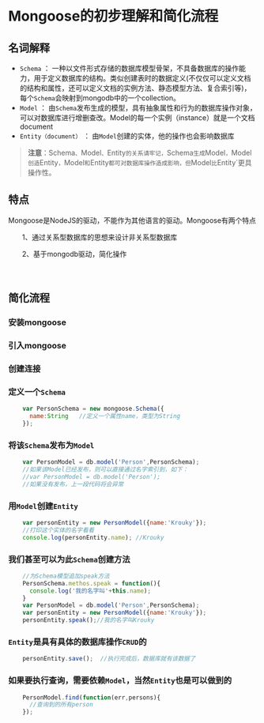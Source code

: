 # Mongoose的初步理解和简化流程



## 名词解释

- `Schema`  ：  一种以文件形式存储的数据库模型骨架，不具备数据库的操作能力，用于定义数据库的结构。类似创建表时的数据定义(不仅仅可以定义文档的结构和属性，还可以定义文档的实例方法、静态模型方法、复合索引等)，每个`Schema`会映射到mongodb中的一个collection。
- `Model`   ：  由`Schema`发布生成的模型，具有抽象属性和行为的数据库操作对象，可以对数据库进行增删查改。Model的每一个实例（instance）就是一个文档document
- `Entity（document）`  ：  由`Model`创建的实体，他的操作也会影响数据库

> **注意**：Schema`、`Model`、`Entity`的关系请牢记，`Schema`生成`Model`，`Model`创造`Entity`，`Model`和`Entity`都可对数据库操作造成影响，但`Model`比`Entity`更具操作性。

## 特点

Mongoose是NodeJS的驱动，不能作为其他语言的驱动。Mongoose有两个特点

　　1、通过关系型数据库的思想来设计非关系型数据库

　　2、基于mongodb驱动，简化操作

　　

## 简化流程

### 安装mongoose

### 引入mongoose

### 创建连接

### 定义一个`Schema`

```javascript
    var PersonSchema = new mongoose.Schema({
      name:String   //定义一个属性name，类型为String
    });
```

### 将该`Schema`发布为`Model`

```javascript
    var PersonModel = db.model('Person',PersonSchema);
    //如果该Model已经发布，则可以直接通过名字索引到，如下：
    //var PersonModel = db.model('Person');
    //如果没有发布，上一段代码将会异常
```

### 用`Model`创建`Entity`

```javascript
    var personEntity = new PersonModel({name:'Krouky'});
    //打印这个实体的名字看看
    console.log(personEntity.name); //Krouky
```

### 我们甚至可以为此`Schema`创建方法

```javascript
    //为Schema模型追加speak方法
    PersonSchema.methos.speak = function(){
      console.log('我的名字叫'+this.name);
    }
    var PersonModel = db.model('Person',PersonSchema);
    var personEntity = new PersonModel({name:'Krouky'});
    personEntity.speak();//我的名字叫Krouky
```

### `Entity`是具有具体的数据库操作`CRUD`的

```javascript
    personEntity.save();  //执行完成后，数据库就有该数据了
```

### 如果要执行查询，需要依赖`Model`，当然`Entity`也是可以做到的

```javascript
    PersonModel.find(function(err,persons){
      //查询到的所有person
    });
```


